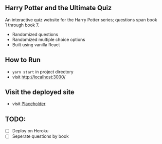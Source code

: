 ## Harry Potter and the Ultimate Quiz

An interactive quiz website for the Harry Potter series; questions span book 1
through book 7.

- Randomized questions
- Randomized multiple choice options
- Built using vanilla React

## How to Run
- ```yarn start``` in project directory
- visit [http://localhost:3000/](http://localhost:3000/)

## Visit the deployed site
- visit [Placeholder](http://localhost:3000/)

## TODO:
- [ ] Deploy on Heroku
- [ ] Seperate questions by book
